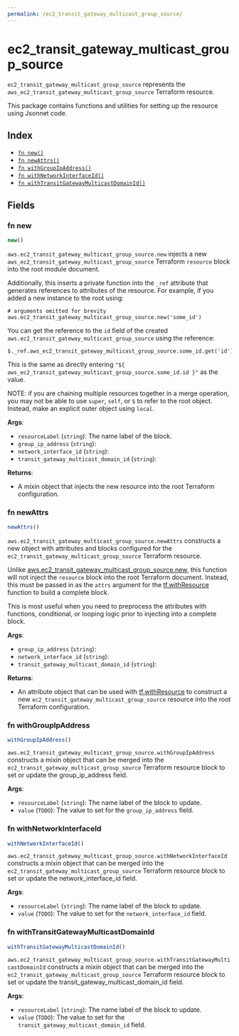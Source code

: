 ```yaml
---
permalink: /ec2_transit_gateway_multicast_group_source/
---
```


# ec2_transit_gateway_multicast_group_source

`ec2_transit_gateway_multicast_group_source` represents the `aws_ec2_transit_gateway_multicast_group_source` Terraform resource.



This package contains functions and utilities for setting up the resource using Jsonnet code.


## Index

* [`fn new()`](#fn-new)
* [`fn newAttrs()`](#fn-newattrs)
* [`fn withGroupIpAddress()`](#fn-withgroupipaddress)
* [`fn withNetworkInterfaceId()`](#fn-withnetworkinterfaceid)
* [`fn withTransitGatewayMulticastDomainId()`](#fn-withtransitgatewaymulticastdomainid)

## Fields

### fn new

```ts
new()
```


`aws.ec2_transit_gateway_multicast_group_source.new` injects a new `aws_ec2_transit_gateway_multicast_group_source` Terraform `resource`
block into the root module document.

Additionally, this inserts a private function into the `_ref` attribute that generates references to attributes of the
resource. For example, if you added a new instance to the root using:

    # arguments omitted for brevity
    aws.ec2_transit_gateway_multicast_group_source.new('some_id')

You can get the reference to the `id` field of the created `aws.ec2_transit_gateway_multicast_group_source` using the reference:

    $._ref.aws_ec2_transit_gateway_multicast_group_source.some_id.get('id')

This is the same as directly entering `"${ aws_ec2_transit_gateway_multicast_group_source.some_id.id }"` as the value.

NOTE: if you are chaining multiple resources together in a merge operation, you may not be able to use `super`, `self`,
or `$` to refer to the root object. Instead, make an explicit outer object using `local`.

**Args**:
  - `resourceLabel` (`string`): The name label of the block.
  - `group_ip_address` (`string`): 
  - `network_interface_id` (`string`): 
  - `transit_gateway_multicast_domain_id` (`string`): 

**Returns**:
- A mixin object that injects the new resource into the root Terraform configuration.


### fn newAttrs

```ts
newAttrs()
```


`aws.ec2_transit_gateway_multicast_group_source.newAttrs` constructs a new object with attributes and blocks configured for the `ec2_transit_gateway_multicast_group_source`
Terraform resource.

Unlike [aws.ec2_transit_gateway_multicast_group_source.new](#fn-ec2transitgatewaymulticastgroupsourcenew), this function will not inject the `resource`
block into the root Terraform document. Instead, this must be passed in as the `attrs` argument for the
[tf.withResource](https://github.com/tf-libsonnet/core/tree/main/docs#fn-withresource) function to build a complete block.

This is most useful when you need to preprocess the attributes with functions, conditional, or looping logic prior to
injecting into a complete block.

**Args**:
  - `group_ip_address` (`string`): 
  - `network_interface_id` (`string`): 
  - `transit_gateway_multicast_domain_id` (`string`): 

**Returns**:
  - An attribute object that can be used with [tf.withResource](https://github.com/tf-libsonnet/core/tree/main/docs#fn-withresource) to construct a new `ec2_transit_gateway_multicast_group_source` resource into the root Terraform configuration.


### fn withGroupIpAddress

```ts
withGroupIpAddress()
```

`aws.ec2_transit_gateway_multicast_group_source.withGroupIpAddress` constructs a mixin object that can be merged into the `ec2_transit_gateway_multicast_group_source`
Terraform resource block to set or update the group_ip_address field.



**Args**:
  - `resourceLabel` (`string`): The name label of the block to update.
  - `value` (`TODO`): The value to set for the `group_ip_address` field.


### fn withNetworkInterfaceId

```ts
withNetworkInterfaceId()
```

`aws.ec2_transit_gateway_multicast_group_source.withNetworkInterfaceId` constructs a mixin object that can be merged into the `ec2_transit_gateway_multicast_group_source`
Terraform resource block to set or update the network_interface_id field.



**Args**:
  - `resourceLabel` (`string`): The name label of the block to update.
  - `value` (`TODO`): The value to set for the `network_interface_id` field.


### fn withTransitGatewayMulticastDomainId

```ts
withTransitGatewayMulticastDomainId()
```

`aws.ec2_transit_gateway_multicast_group_source.withTransitGatewayMulticastDomainId` constructs a mixin object that can be merged into the `ec2_transit_gateway_multicast_group_source`
Terraform resource block to set or update the transit_gateway_multicast_domain_id field.



**Args**:
  - `resourceLabel` (`string`): The name label of the block to update.
  - `value` (`TODO`): The value to set for the `transit_gateway_multicast_domain_id` field.
